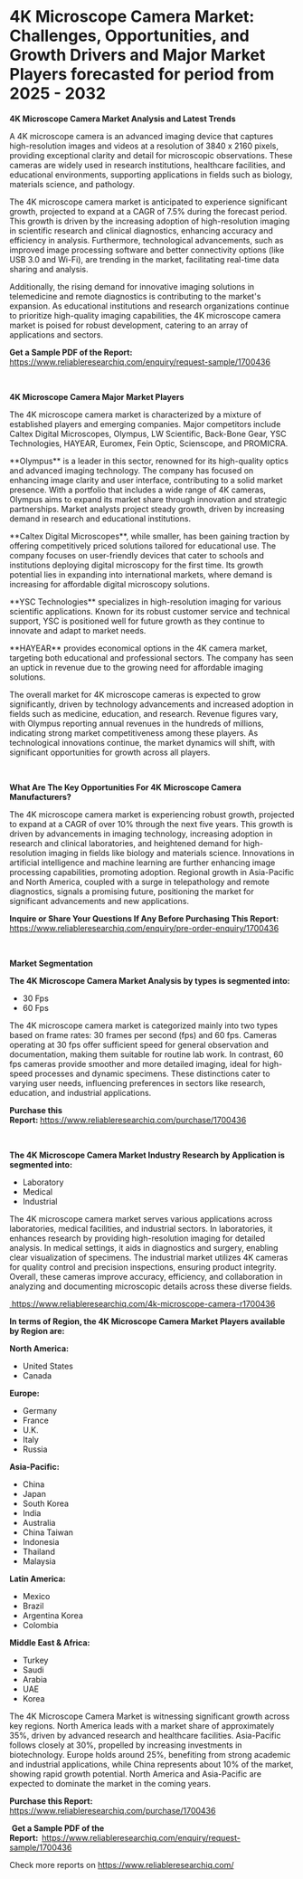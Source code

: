 <p><h1>4K Microscope Camera Market: Challenges, Opportunities, and Growth Drivers and Major Market Players forecasted for period from 2025 - 2032</h1></p><p><strong>4K Microscope Camera Market Analysis and Latest Trends</strong></p>
<p><p>A 4K microscope camera is an advanced imaging device that captures high-resolution images and videos at a resolution of 3840 x 2160 pixels, providing exceptional clarity and detail for microscopic observations. These cameras are widely used in research institutions, healthcare facilities, and educational environments, supporting applications in fields such as biology, materials science, and pathology.</p><p>The 4K microscope camera market is anticipated to experience significant growth, projected to expand at a CAGR of 7.5% during the forecast period. This growth is driven by the increasing adoption of high-resolution imaging in scientific research and clinical diagnostics, enhancing accuracy and efficiency in analysis. Furthermore, technological advancements, such as improved image processing software and better connectivity options (like USB 3.0 and Wi-Fi), are trending in the market, facilitating real-time data sharing and analysis.</p><p>Additionally, the rising demand for innovative imaging solutions in telemedicine and remote diagnostics is contributing to the market's expansion. As educational institutions and research organizations continue to prioritize high-quality imaging capabilities, the 4K microscope camera market is poised for robust development, catering to an array of applications and sectors.</p></p>
<p><strong>Get a Sample PDF of the Report:&nbsp;</strong> <a href="https://www.reliableresearchiq.com/enquiry/request-sample/1700436?utm_campaign=1137&utm_medium=2&utm_source=Github&utm_content=ia&utm_term=09012025&utm_id=4k-microscope-camera">https://www.reliableresearchiq.com/enquiry/request-sample/1700436</a></p>
<p>&nbsp;</p>
<p><strong>4K Microscope Camera Major Market Players</strong></p>
<p><p>The 4K microscope camera market is characterized by a mixture of established players and emerging companies. Major competitors include Caltex Digital Microscopes, Olympus, LW Scientific, Back-Bone Gear, YSC Technologies, HAYEAR, Euromex, Fein Optic, Scienscope, and PROMICRA.</p><p>**Olympus** is a leader in this sector, renowned for its high-quality optics and advanced imaging technology. The company has focused on enhancing image clarity and user interface, contributing to a solid market presence. With a portfolio that includes a wide range of 4K cameras, Olympus aims to expand its market share through innovation and strategic partnerships. Market analysts project steady growth, driven by increasing demand in research and educational institutions.</p><p>**Caltex Digital Microscopes**, while smaller, has been gaining traction by offering competitively priced solutions tailored for educational use. The company focuses on user-friendly devices that cater to schools and institutions deploying digital microscopy for the first time. Its growth potential lies in expanding into international markets, where demand is increasing for affordable digital microscopy solutions.</p><p>**YSC Technologies** specializes in high-resolution imaging for various scientific applications. Known for its robust customer service and technical support, YSC is positioned well for future growth as they continue to innovate and adapt to market needs. </p><p>**HAYEAR** provides economical options in the 4K camera market, targeting both educational and professional sectors. The company has seen an uptick in revenue due to the growing need for affordable imaging solutions.</p><p>The overall market for 4K microscope cameras is expected to grow significantly, driven by technology advancements and increased adoption in fields such as medicine, education, and research. Revenue figures vary, with Olympus reporting annual revenues in the hundreds of millions, indicating strong market competitiveness among these players. As technological innovations continue, the market dynamics will shift, with significant opportunities for growth across all players.</p></p>
<p>&nbsp;</p>
<p><strong>What Are The Key Opportunities For 4K Microscope Camera Manufacturers?</strong></p>
<p><p>The 4K microscope camera market is experiencing robust growth, projected to expand at a CAGR of over 10% through the next five years. This growth is driven by advancements in imaging technology, increasing adoption in research and clinical laboratories, and heightened demand for high-resolution imaging in fields like biology and materials science. Innovations in artificial intelligence and machine learning are further enhancing image processing capabilities, promoting adoption. Regional growth in Asia-Pacific and North America, coupled with a surge in telepathology and remote diagnostics, signals a promising future, positioning the market for significant advancements and new applications.</p></p>
<p><strong>Inquire or Share Your Questions If Any Before Purchasing This Report:</strong> <a href="https://www.reliableresearchiq.com/enquiry/pre-order-enquiry/1700436?utm_campaign=1137&utm_medium=2&utm_source=Github&utm_content=ia&utm_term=09012025&utm_id=4k-microscope-camera">https://www.reliableresearchiq.com/enquiry/pre-order-enquiry/1700436</a></p>
<p>&nbsp;</p>
<p><strong>Market Segmentation</strong></p>
<p><strong>The 4K Microscope Camera Market Analysis by types is segmented into:</strong></p>
<p><ul><li>30 Fps</li><li>60 Fps</li></ul></p>
<p><p>The 4K microscope camera market is categorized mainly into two types based on frame rates: 30 frames per second (fps) and 60 fps. Cameras operating at 30 fps offer sufficient speed for general observation and documentation, making them suitable for routine lab work. In contrast, 60 fps cameras provide smoother and more detailed imaging, ideal for high-speed processes and dynamic specimens. These distinctions cater to varying user needs, influencing preferences in sectors like research, education, and industrial applications.</p></p>
<p><strong>Purchase this Report:&nbsp;</strong><a href="https://www.reliableresearchiq.com/purchase/1700436?utm_campaign=1137&utm_medium=2&utm_source=Github&utm_content=ia&utm_term=09012025&utm_id=4k-microscope-camera">https://www.reliableresearchiq.com/purchase/1700436</a></p>
<p>&nbsp;</p>
<p><strong>The 4K Microscope Camera Market Industry Research by Application is segmented into:</strong></p>
<p><ul><li>Laboratory</li><li>Medical</li><li>Industrial</li></ul></p>
<p><p>The 4K microscope camera market serves various applications across laboratories, medical facilities, and industrial sectors. In laboratories, it enhances research by providing high-resolution imaging for detailed analysis. In medical settings, it aids in diagnostics and surgery, enabling clear visualization of specimens. The industrial market utilizes 4K cameras for quality control and precision inspections, ensuring product integrity. Overall, these cameras improve accuracy, efficiency, and collaboration in analyzing and documenting microscopic details across these diverse fields.</p></p>
<p><a href="https://www.reliableresearchiq.com/4k-microscope-camera-r1700436?utm_campaign=1137&utm_medium=2&utm_source=Github&utm_content=ia&utm_term=09012025&utm_id=4k-microscope-camera">&nbsp;https://www.reliableresearchiq.com/4k-microscope-camera-r1700436</a></p>
<p><strong>In terms of Region, the 4K Microscope Camera Market Players available by Region are:</strong></p>
<p>
    <p> <strong> North America: </strong>
        <ul>
            <li>United States</li>
            <li>Canada</li>
        </ul>
        </p> 
    <p> <strong> Europe: </strong>
        <ul>
            <li>Germany</li>
            <li>France</li>
            <li>U.K.</li>
            <li>Italy</li>
            <li>Russia</li>
        </ul>
        </p> 
    <p> <strong> Asia-Pacific: </strong>
        <ul>
            <li>China</li>
            <li>Japan</li>
            <li>South Korea</li>
            <li>India</li>
            <li>Australia</li>
            <li>China Taiwan</li>
            <li>Indonesia</li>
            <li>Thailand</li>
            <li>Malaysia</li>
        </ul>
        </p> 
    <p> <strong> Latin America: </strong>
        <ul>
            <li>Mexico</li>
            <li>Brazil</li>
            <li>Argentina Korea</li>
            <li>Colombia</li>
        </ul>
        </p> 
    <p> <strong> Middle East & Africa: </strong>
        <ul>
            <li>Turkey</li>
            <li>Saudi</li>
            <li>Arabia</li>
            <li>UAE</li>
            <li>Korea</li>
        </ul>
    </p>
    </p>
<p><p>The 4K Microscope Camera Market is witnessing significant growth across key regions. North America leads with a market share of approximately 35%, driven by advanced research and healthcare facilities. Asia-Pacific follows closely at 30%, propelled by increasing investments in biotechnology. Europe holds around 25%, benefiting from strong academic and industrial applications, while China represents about 10% of the market, showing rapid growth potential. North America and Asia-Pacific are expected to dominate the market in the coming years.</p></p>
<p><strong>Purchase this Report: </strong><a href="https://www.reliableresearchiq.com/purchase/1700436?utm_campaign=1137&utm_medium=2&utm_source=Github&utm_content=ia&utm_term=09012025&utm_id=4k-microscope-camera">https://www.reliableresearchiq.com/purchase/1700436</a></p>
<p>&nbsp;<strong>Get a Sample PDF of the Report:&nbsp;&nbsp;</strong><a href="https://www.reliableresearchiq.com/enquiry/request-sample/1700436?utm_campaign=1137&utm_medium=2&utm_source=Github&utm_content=ia&utm_term=09012025&utm_id=4k-microscope-camera">https://www.reliableresearchiq.com/enquiry/request-sample/1700436</a></p>
<p><strong></strong></p>
<p>Check more reports on <a href="https://www.reliableresearchiq.com/?utm_campaign=1137&utm_medium=2&utm_source=Github&utm_content=ia&utm_term=09012025&utm_id=4k-microscope-camera">https://www.reliableresearchiq.com/</a></p>